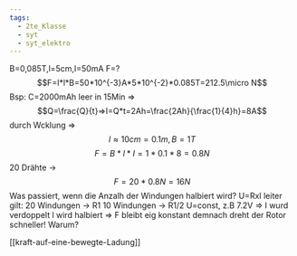 ```yaml
---
tags:
  - 2te_Klasse
  - syt
  - syt_elektro
---
```

B=0,085T,l=5cm,I=50mA
F=?
$$F=I*l*B=50*10^{-3}A*5*10^{-2}*0.085T=212.5\micro N$$
Bsp: C=2000mAh
leer in 15Min ⇒  
$$Q=\frac{Q}{t}⇒I=Q*t=2Ah=\frac{2Ah}{\frac{1}{4}h}=8A$$
durch Wcklung ⇒
$$l \approx 10cm=0.1m,B=1T$$
$$F=B*l*I=1*0.1*8=0.8N$$
20 Drähte → $$F=20*0.8N=16N$$
Was passiert, wenn die Anzalh der Windungen halbiert wird?
U=RxI 
leiter gilt: 
20 Windungen → R1
10 Windungen → R1/2
U=const, z.B 7.2V
⇒ I wurd verdoppelt
l wird halbiert 
⇒ F bleibt eig konstant
demnach dreht der Rotor schneller! Warum?

[[kraft-auf-eine-bewegte-Ladung]]